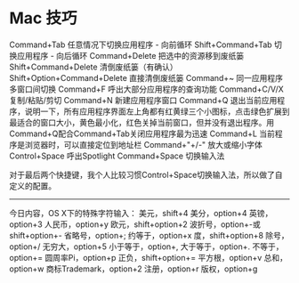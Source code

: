 # Mac 技巧

Command+Tab 任意情况下切换应用程序 - 向前循环
Shift+Command+Tab 切换应用程序 - 向后循环
Command+Delete 把选中的资源移到废纸篓
Shift+Command+Delete 清倒废纸篓（有确认）
Shift+Option+Command+Delete 直接清倒废纸篓
Command+~ 同一应用程序多窗口间切换
Command+F 呼出大部分应用程序的查询功能
Command+C/V/X 复制/粘贴/剪切
Command+N 新建应用程序窗口
Command+Q 退出当前应用程序，说明一下，所有应用程序界面左上角都有红黄绿三个小图标，点击绿色扩展到最适合的窗口大小，黄色最小化，红色关掉当前窗口，但并没有退出程序。用Command+Q配合Command+Tab关闭应用程序最为迅速
Command+L 当前程序是浏览器时，可以直接定位到地址栏
Command+"+/-" 放大或缩小字体
Control+Space 呼出Spotlight
Command+Space 切换输入法

对于最后两个快捷键，我个人比较习惯Control+Space切换输入法，所以做了自定义的配置。

-------

今日内容，OS X下的特殊字符输入：
美元，shift+4
美分，option+4
英镑，option+3
人民币，option+y
欧元，shift+option+2
波折号，option+-或shift+option+-
省略号，option+;
约等于，option+x
度，shift+option+8
除号，option+/
无穷大，option+5
小于等于，option+,
大于等于，option+.
不等于，option+=
圆周率Pi，option+p
正负，shift+option+=
平方根，option+v
总和，option+w
商标Trademark，option+2 
注册，option+r
版权，option+g





